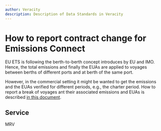 ```yaml
---
author: Veracity
description: Description of Data Standards in Veracity
---
```


# How to report contract change for Emissions Connect

EU ETS is following the berth-to-berth concept introduces by EU and IMO. Hence, the total emissions and finally the EUAs are applied to voyages between berths of different ports and at berth of the same port. 

However, in the commercial setting it might be wanted to get the emissions and the EUAs verified for different periods, e.g., the charter period. How to report a break of voyages ant their associated emissions and EUAs is described [in this document](http://standard.no/).

## Service
MRV
